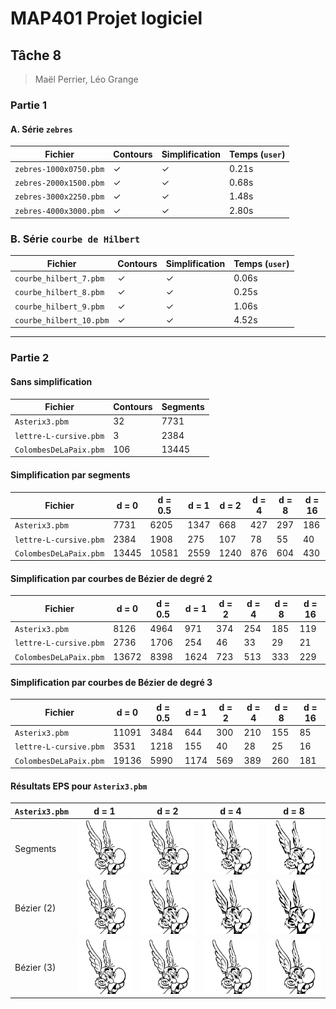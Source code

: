 # MAP401 Projet logiciel
## Tâche 8
> Maël Perrier, Léo Grange

### Partie 1

#### A. Série `zebres`

|Fichier|Contours|Simplification|Temps (`user`)|
|-------|--------|--------------|-----|
|`zebres-1000x0750.pbm`|&check;|&check;|0.21s|
|`zebres-2000x1500.pbm`|&check;|&check;|0.68s|
|`zebres-3000x2250.pbm`|&check;|&check;|1.48s|
|`zebres-4000x3000.pbm`|&check;|&check;|2.80s|

### B. Série `courbe de Hilbert`

|Fichier|Contours|Simplification|Temps (`user`)|
|-------|--------|--------------|-----|
|`courbe_hilbert_7.pbm`|&check;|&check;|0.06s|
|`courbe_hilbert_8.pbm`|&check;|&check;|0.25s|
|`courbe_hilbert_9.pbm`|&check;|&check;|1.06s|
|`courbe_hilbert_10.pbm`|&check;|&check;|4.52s|

***

### Partie 2

#### Sans simplification

|Fichier|Contours|Segments|
|-------|--------|--------|
|`Asterix3.pbm`|32|7731|
|`lettre-L-cursive.pbm`|3|2384|
|`ColombesDeLaPaix.pbm`|106|13445|

#### Simplification par segments

|Fichier|d = 0|d = 0.5|d = 1|d = 2|d = 4|d = 8|d = 16|
|-------|-----|-------|-----|-----|-----|-----|------|
|`Asterix3.pbm`|7731|6205|1347|668|427|297|186|
|`lettre-L-cursive.pbm`|2384|1908|275|107|78|55|40|
|`ColombesDeLaPaix.pbm`|13445|10581|2559|1240|876|604|430|


#### Simplification par courbes de Bézier de degré 2

|Fichier|d = 0|d = 0.5|d = 1|d = 2|d = 4|d = 8|d = 16|
|-------|-----|-------|-----|-----|-----|-----|------|
|`Asterix3.pbm`|8126|4964|971|374|254|185|119|
|`lettre-L-cursive.pbm`|2736|1706|254|46|33|29|21|
|`ColombesDeLaPaix.pbm`|13672|8398|1624|723|513|333|229|

#### Simplification par courbes de Bézier de degré 3

|Fichier|d = 0|d = 0.5|d = 1|d = 2|d = 4|d = 8|d = 16|
|-------|-----|-------|-----|-----|-----|-----|------|
|`Asterix3.pbm`|11091|3484|644|300|210|155|85|
|`lettre-L-cursive.pbm`|3531|1218|155|40|28|25|16|
|`ColombesDeLaPaix.pbm`|19136|5990|1174|569|389|260|181|

#### Résultats EPS pour `Asterix3.pbm`

|`Asterix3.pbm`|d = 1|d = 2|d = 4|d = 8|
|--------------|-----|-----|-----|-----|
|Segments|![seg_d1](img_t8/seg_d1.jpg)|![seg_d2](img_t8/seg_d2.jpg)|![seg_d4](img_t8/seg_d4.jpg)|![seg_d8](img_t8/seg_d8.jpg)|
|Bézier (2)|![b2_d1](img_t8/b2_d1.jpg)|![b2_d2](img_t8/b2_d2.jpg)|![b2_d4](img_t8/b2_d4.jpg)|![b2_d8](img_t8/b2_d8.jpg)|
|Bézier (3)|![b3_d1](img_t8/b3_d1.jpg)|![b3_d2](img_t8/b3_d2.jpg)|![b3_d4](img_t8/b3_d4.jpg)|![b3_d8](img_t8/b3_d8.jpg)|
